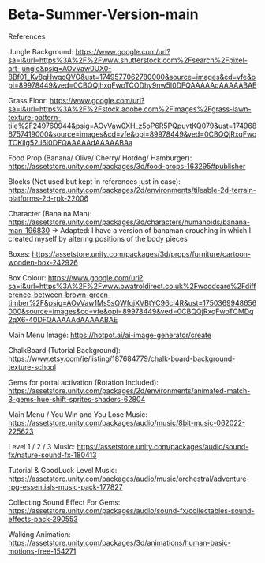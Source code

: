 # Beta-Summer-Version-main

References

Jungle Background: https://www.google.com/url?sa=i&url=https%3A%2F%2Fwww.shutterstock.com%2Fsearch%2Fpixel-art-jungle&psig=AOvVaw0UX0-8Bf01_Kv8gHwgcQVO&ust=1749577062780000&source=images&cd=vfe&opi=89978449&ved=0CBQQjhxqFwoTCODhy9nw5I0DFQAAAAAdAAAAABAE

Grass Floor: https://www.google.com/url?sa=i&url=https%3A%2F%2Fstock.adobe.com%2Fimages%2Fgrass-lawn-texture-pattern-tile%2F249760944&psig=AOvVaw0XH_z5oP6R5PQpuvtKQ079&ust=1749686757419000&source=images&cd=vfe&opi=89978449&ved=0CBQQjRxqFwoTCKilg52J6I0DFQAAAAAdAAAAABAa

Food Prop (Banana/ Olive/ Cherry/ Hotdog/ Hamburger): https://assetstore.unity.com/packages/3d/food-props-163295#publisher

Blocks (Not used but kept in references just in case): https://assetstore.unity.com/packages/2d/environments/tileable-2d-terrain-platforms-2d-rpk-22006

Character (Bana
na Man): https://assetstore.unity.com/packages/3d/characters/humanoids/banana-man-196830
-> Adapted: I have a version of banaman crouching in which I created myself by altering positions of the body pieces

Boxes: https://assetstore.unity.com/packages/3d/props/furniture/cartoon-wooden-box-242926

Box Colour: https://www.google.com/url?sa=i&url=https%3A%2F%2Fwww.owatroldirect.co.uk%2Fwoodcare%2Fdifference-between-brown-green-timber%2F&psig=AOvVaw1Ms5sQWfqjXVBtYC96cI4R&ust=1750369948656000&source=images&cd=vfe&opi=89978449&ved=0CBQQjRxqFwoTCMDq2qX6-40DFQAAAAAdAAAAABAE

Main Menu Image: https://hotpot.ai/ai-image-generator/create

ChalkBoard (Tutorial Background): https://www.etsy.com/ie/listing/187684779/chalk-board-background-texture-school

Gems for portal activation (Rotation Included): https://assetstore.unity.com/packages/2d/environments/animated-match-3-gems-hue-shift-sprites-shaders-62804

Main Menu / You Win and You Lose Music: https://assetstore.unity.com/packages/audio/music/8bit-music-062022-225623

Level 1 / 2 / 3 Music: https://assetstore.unity.com/packages/audio/sound-fx/nature-sound-fx-180413

Tutorial & GoodLuck Level Music: https://assetstore.unity.com/packages/audio/music/orchestral/adventure-rpg-essentials-music-pack-177827

Collecting Sound Effect For Gems: https://assetstore.unity.com/packages/audio/sound-fx/collectables-sound-effects-pack-290553

Walking Animation: https://assetstore.unity.com/packages/3d/animations/human-basic-motions-free-154271
